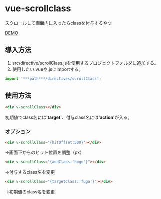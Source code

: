 # vue-scrollclass
スクロールして画面内に入ったらclassを付与するやつ

[DEMO](https://mattune.github.io/vue-scrollclass/)

## 導入方法
1. src/directive/scrollClass.jsを使用するプロジェクトフォルダに追加する。
2. 使用したい.vueや.jsにimportする。

```javascript
import '***path***/directives/scrollClass';
```

## 使用方法
```html
<div v-scrollClass></div>
```
初期値でclass名には'**target**'、付与class名には'**action**'が入る。

### オプション
```html
<div v-scrollClass="{hitOffset:500}"></div>
```
→画面下からのヒット位置を調整（px）

```html
<div v-scrollClass="{addClass:'hoge'}"></div>
```
→付与するclass名を変更

```html
<div v-scrollClass="{targetClass:'fuga'}"></div>
```
→初期値のclass名を変更
